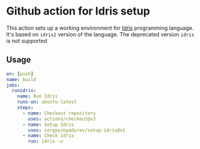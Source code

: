 # Github action for Idris setup 

This action sets up a working environment for [Idris](https://www.idris-lang.org/) programming language. <br/>
It's based on `idris2` version of the language. 
The deprecated version `idris` is not supported

## Usage
```yaml
on: [push]
name: build
jobs:
  runidris:
    name: Run Idris
    runs-on: ubuntu-latest
    steps:
      - name: Checkout repository
        uses: actions/checkout@v3
      - name: Setup Idris
        uses: sergeyshpadyrev/setup-idris@v1
      - name: Check Idris
        run: idris -v
```
